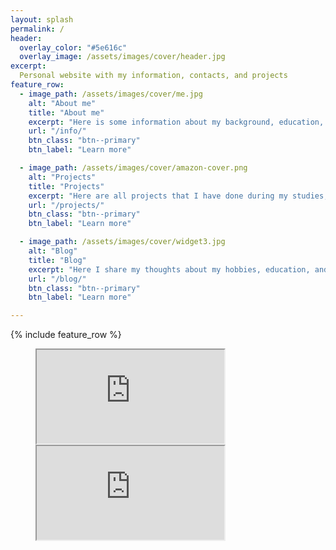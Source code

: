 ```yaml
---
layout: splash
permalink: /
header:
  overlay_color: "#5e616c"
  overlay_image: /assets/images/cover/header.jpg
excerpt: 
  Personal website with my information, contacts, and projects
feature_row:
  - image_path: /assets/images/cover/me.jpg
    alt: "About me"
    title: "About me"
    excerpt: "Here is some information about my background, education, skills, and experien- ces. If you like to know more, feel free to contact me, all information is available here too."
    url: "/info/"
    btn_class: "btn--primary"
    btn_label: "Learn more"

  - image_path: /assets/images/cover/amazon-cover.png
    alt: "Projects"
    title: "Projects"
    excerpt: "Here are all projects that I have done during my studies, research work or out of curiosity. My interest span from mobile robotics and control to computer vision and deep learning."
    url: "/projects/"
    btn_class: "btn--primary"
    btn_label: "Learn more"

  - image_path: /assets/images/cover/widget3.jpg
    alt: "Blog"
    title: "Blog"
    excerpt: "Here I share my thoughts about my hobbies, education, and work - everything - starting from mountain hiking, snowboarding, travelling to career in robotics and graduate schools."
    url: "/blog/"
    btn_class: "btn--primary"
    btn_label: "Learn more"   

---
```


{% include feature_row %}

<!-- text -->

<figure class="half">
    <a href="/assets/images/cover/none.png"><iframe src="https://www.youtube.com/embed/CQ46mjqTmr8&t"></iframe></a>
    <a href="/assets/images/cover/none.jpg"><iframe src="https://www.youtube.com/embed/E72fZ3sGDKs"></iframe></a>
</figure>

